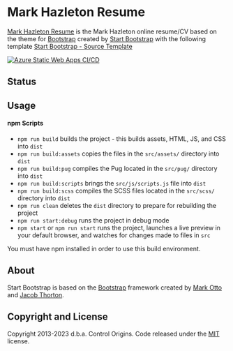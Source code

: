 # Mark Hazleton Resume

[Mark Hazleton Resume](https://markhazleton.com/) is the Mark Hazleton online resume/CV based on the theme for [Bootstrap](https://getbootstrap.com/) created by [Start Bootstrap](https://startbootstrap.com/) with the following template [Start Bootstrap - Source Template](https://startbootstrap.com/theme/resume/)

[![Azure Static Web Apps CI/CD](https://github.com/markhazleton/markhazleton-blog/actions/workflows/azure-static-web-apps-white-stone-0f5cd1910.yml/badge.svg)](https://github.com/markhazleton/markhazleton-blog/actions/workflows/azure-static-web-apps-white-stone-0f5cd1910.yml)


## Status

## Usage

#### npm Scripts

-   `npm run build` builds the project - this builds assets, HTML, JS, and CSS into `dist`
-   `npm run build:assets` copies the files in the `src/assets/` directory into `dist`
-   `npm run build:pug` compiles the Pug located in the `src/pug/` directory into `dist`
-   `npm run build:scripts` brings the `src/js/scripts.js` file into `dist`
-   `npm run build:scss` compiles the SCSS files located in the `src/scss/` directory into `dist`
-   `npm run clean` deletes the `dist` directory to prepare for rebuilding the project
-   `npm run start:debug` runs the project in debug mode
-   `npm start` or `npm run start` runs the project, launches a live preview in your default browser, and watches for changes made to files in `src`

You must have npm installed in order to use this build environment.


## About

Start Bootstrap is based on the [Bootstrap](https://getbootstrap.com/) framework created by [Mark Otto](https://twitter.com/mdo) and [Jacob Thorton](https://twitter.com/fat).

## Copyright and License

Copyright 2013-2023 d.b.a. Control Origins. Code released under the [MIT](https://github.com/markhazleton/markhazleton-blog/blob/main/LICENSE) license.
